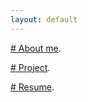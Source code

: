 ```yaml
---
layout: default
---
```


[# About me](./about-me.html).

[# Project](./project.html).

[# Resume](./resume.html).
